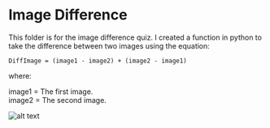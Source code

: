 # Image Difference

This folder is for the image difference quiz. I created a function in python to take the difference between two images using the equation:
```
DiffImage = (image1 - image2) + (image2 - image1)  
```
where: 

image1 = The first image.  
image2 = The second image.  

![alt text](https://raw.github.com/ataffe/computer_vision/master/Image_Difference/Difference_Image.jpg)
